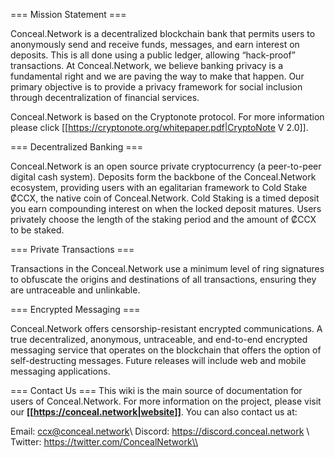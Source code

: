 === Mission Statement ===

Conceal.Network is a decentralized blockchain bank that permits users to anonymously send and receive funds, messages, and earn interest on deposits. This is all done using a public ledger, allowing “hack-proof” transactions. At Conceal.Network, we believe banking privacy is a fundamental right and we are paving the way to make that happen. Our primary objective is to provide a privacy framework for social inclusion through decentralization of financial services. 

Conceal.Network is based on the Cryptonote protocol. For more information please click [[https://cryptonote.org/whitepaper.pdf|CryptoNote V 2.0]]. 

=== Decentralized Banking ===

Conceal.Network is an open source private cryptocurrency (a peer-to-peer digital cash system). Deposits form the backbone of the Conceal.Network ecosystem, providing users with an egalitarian framework to Cold Stake ₡CCX, the native coin of Conceal.Network. Cold Staking is a timed deposit you earn compounding interest on when the locked deposit matures. Users privately choose the length of the staking period and the amount of ₡CCX to be staked. 

=== Private Transactions ===

Transactions in the Conceal.Network use a minimum level of ring signatures to obfuscate the origins and destinations of all transactions, ensuring they are untraceable and unlinkable.

=== Encrypted Messaging ===

Conceal.Network offers censorship-resistant encrypted communications.  A true decentralized, anonymous, untraceable, and end-to-end encrypted messaging service that operates on the blockchain that offers the option of self-destructing messages. Future releases will include web and mobile messaging applications.

=== Contact Us ===
This wiki is the main source of documentation for users of Conceal.Network. For more information on the project, please visit our **[[https://conceal.network|website]]**. You can also contact us at:

Email: <ccx@conceal.network>\\
Discord: https://discord.conceal.network \\
Twitter: https://twitter.com/ConcealNetwork\\
